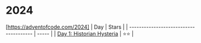 # 2024

[https://adventofcode.com/2024]
| Day                                    | Stars |
| -------------------------------------- | ----- |
| [Day 1: Historian Hysteria](day_01.py) | ⭐⭐    |